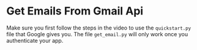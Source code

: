 # Get Emails From Gmail Api

Make sure you first follow the steps in the video to use the `quickstart.py` file that Google gives you. The file `get_email.py` will only work once you authenticate your app.